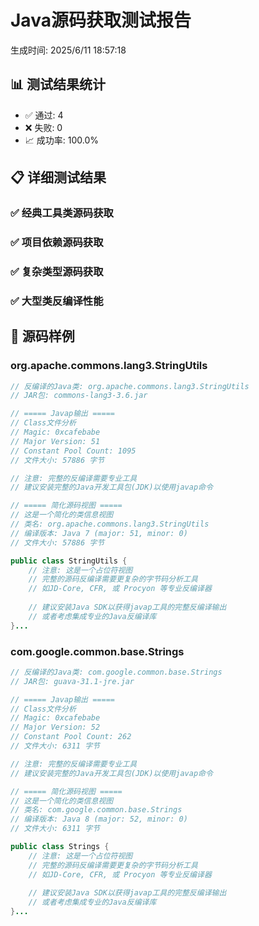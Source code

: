 # Java源码获取测试报告

生成时间: 2025/6/11 18:57:18

## 📊 测试结果统计

- ✅ 通过: 4
- ❌ 失败: 0
- 📈 成功率: 100.0%

## 📋 详细测试结果

### ✅ 经典工具类源码获取

### ✅ 项目依赖源码获取

### ✅ 复杂类型源码获取

### ✅ 大型类反编译性能

## 📝 源码样例

### org.apache.commons.lang3.StringUtils

```java
// 反编译的Java类: org.apache.commons.lang3.StringUtils
// JAR包: commons-lang3-3.6.jar

// ===== Javap输出 =====
// Class文件分析
// Magic: 0xcafebabe
// Major Version: 51
// Constant Pool Count: 1095
// 文件大小: 57886 字节

// 注意: 完整的反编译需要专业工具
// 建议安装完整的Java开发工具包(JDK)以使用javap命令

// ===== 简化源码视图 =====
// 这是一个简化的类信息视图
// 类名: org.apache.commons.lang3.StringUtils
// 编译版本: Java 7 (major: 51, minor: 0)
// 文件大小: 57886 字节

public class StringUtils {
    // 注意: 这是一个占位符视图
    // 完整的源码反编译需要更复杂的字节码分析工具
    // 如JD-Core, CFR, 或 Procyon 等专业反编译器
    
    // 建议安装Java SDK以获得javap工具的完整反编译输出
    // 或者考虑集成专业的Java反编译库
}...
```

### com.google.common.base.Strings

```java
// 反编译的Java类: com.google.common.base.Strings
// JAR包: guava-31.1-jre.jar

// ===== Javap输出 =====
// Class文件分析
// Magic: 0xcafebabe
// Major Version: 52
// Constant Pool Count: 262
// 文件大小: 6311 字节

// 注意: 完整的反编译需要专业工具
// 建议安装完整的Java开发工具包(JDK)以使用javap命令

// ===== 简化源码视图 =====
// 这是一个简化的类信息视图
// 类名: com.google.common.base.Strings
// 编译版本: Java 8 (major: 52, minor: 0)
// 文件大小: 6311 字节

public class Strings {
    // 注意: 这是一个占位符视图
    // 完整的源码反编译需要更复杂的字节码分析工具
    // 如JD-Core, CFR, 或 Procyon 等专业反编译器
    
    // 建议安装Java SDK以获得javap工具的完整反编译输出
    // 或者考虑集成专业的Java反编译库
}...
```

